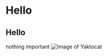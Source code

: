 # Hello
## Hello
nothing important
![Image of Yaktocat](https://octodex.github.com/images/yaktocat.png)
